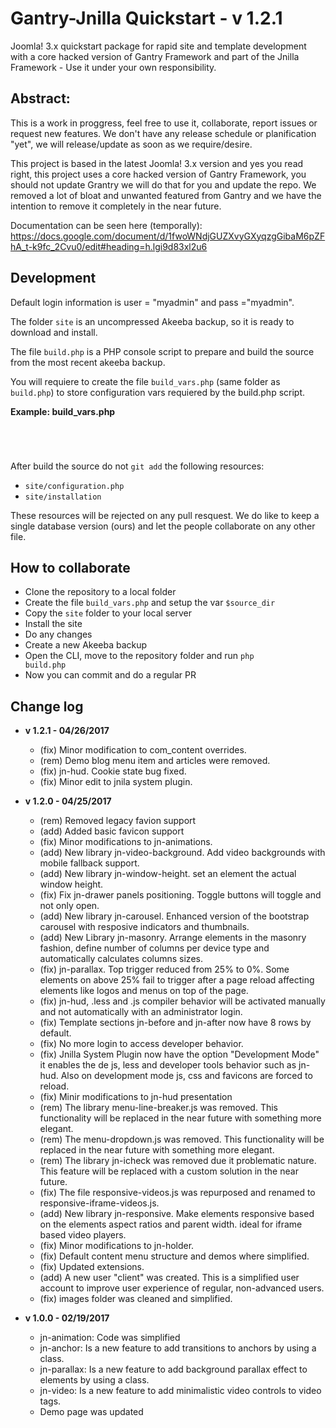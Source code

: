 # Gantry-Jnilla Quickstart - v 1.2.1

Joomla! 3.x quickstart package for rapid site and template development with a core hacked version of Gantry Framework and part of the Jnilla Framework - Use it under your own responsibility.

## Abstract:

This is a work in proggress, feel free to use it, collaborate, report issues or request new features. We don't have any release schedule or planification "yet", we will release/update as soon as we require/desire. 

This project is based in the latest Joomla! 3.x version and yes you read right, this project uses a core hacked version of Gantry Framework, you should not update Grantry we will do that for you and update the repo. We removed a lot of bloat and unwanted featured from Gantry and we have the intention to remove it completely in the near future.

Documentation can be seen here (temporally): https://docs.google.com/document/d/1fwoWNdjGUZXvyGXyqzgGibaM6pZFhA_t-k9fc_2Cvu0/edit#heading=h.lgi9d83xl2u6


## Development

Default login information is user = "myadmin" and pass ="myadmin".

The folder <code>site</code> is an uncompressed Akeeba backup, so it is ready to download and install.

The file <code>build.php</code> is a PHP console script to prepare and build the source from the most recent akeeba backup.

You will requiere to create the file <code>build_vars.php</code> (same folder as <code>build.php</code>) to store configuration vars requiered by the build.php script.

**Example: build_vars.php**
<code>
<?php 
$source_dir = '/path/to/my/development/installation';
?>
</code>

After build the source do not <code>git add</code> the following resources:

* <code>site/configuration.php</code>
* <code>site/installation</code>

These resources will be rejected on any pull resquest. We do like to keep a single database version (ours) and let the people collaborate on any other file.

## How to collaborate

* Clone the repository to a local folder
* Create the file <code>build_vars.php</code> and setup the var <code>$source_dir</code>
* Copy the <code>site</code> folder to your local server
* Install the site
* Do any changes
* Create a new Akeeba backup
* Open the CLI, move to the repository folder and run <code>php build.php</code>
* Now you can commit and do a regular PR

## Change log

* **v 1.2.1 - 04/26/2017**
  * (fix) Minor modification to com_content overrides.
  * (rem) Demo blog menu item and articles were removed.
  * (fix) jn-hud. Cookie state bug fixed.
  * (fix) Minor edit to jnila system plugin.
  
  
* **v 1.2.0 - 04/25/2017**
  * (rem) Removed legacy favion support
  * (add) Added basic favicon support
  * (fix) Minor modifications to jn-animations.
  * (add) New library jn-video-background. Add video backgrounds with mobile fallback support.
  * (add) New library jn-window-height. set an element the actual window height.
  * (fix) Fix jn-drawer panels positioning. Toggle buttons will toggle and not only open.
  * (add) New library jn-carousel. Enhanced version of the bootstrap carousel with resposive indicators and thumbnails.
  * (add) New Library jn-masonry. Arrange elements in the masonry fashion, define number of columns per device type and automatically calculates columns sizes.
  * (fix) jn-parallax. Top trigger reduced from 25% to 0%. Some elements on above 25% fail to trigger after a page reload affecting elements like logos and menus on top of the page.
  * (fix) jn-hud, .less and .js compiler behavior will be activated manually and not automatically with an administrator login.
  * (fix) Template sections jn-before and jn-after now have 8 rows by default.
  * (fix) No more login to access developer behavior. 
  * (fix) Jnilla System Plugin now have the option "Development Mode" it enables the de js, less and developer tools behavior such as jn-hud. Also on development mode js, css and favicons are forced to reload.
  * (fix) Minir modifications to jn-hud presentation
  * (rem) The library menu-line-breaker.js was removed. This functionality will be replaced in the near future with something more elegant.
  * (rem) The menu-dropdown.js was removed. This functionality will be replaced in the near future with something more elegant.
  * (rem) The library jn-icheck was removed due it problematic nature. This feature will be replaced with a custom solution in the near future.
  * (fix) The file responsive-videos.js was repurposed and renamed to responsive-iframe-videos.js.
  * (add) New library jn-responsive. Make elements responsive based on the elements aspect ratios and parent width. ideal for iframe based video players.
  * (fix) Minor modifications to jn-holder.
  * (fix) Default content menu structure and demos where simplified.
  * (fix) Updated extensions.
  * (add) A new user "client" was created. This is a simplified user account to improve user experience of regular, non-advanced users.
  * (fix) images folder was cleaned and simplified.

  
* **v 1.0.0 - 02/19/2017**
  * jn-animation: Code was simplified
  * jn-anchor: Is a new feature to add transitions to anchors by using a class.
  * jn-parallax: Is a new feature to add background parallax effect to elements by using a class.
  * jn-video: Is a new feature to add minimalistic video controls to video tags.
  * Demo page was updated






